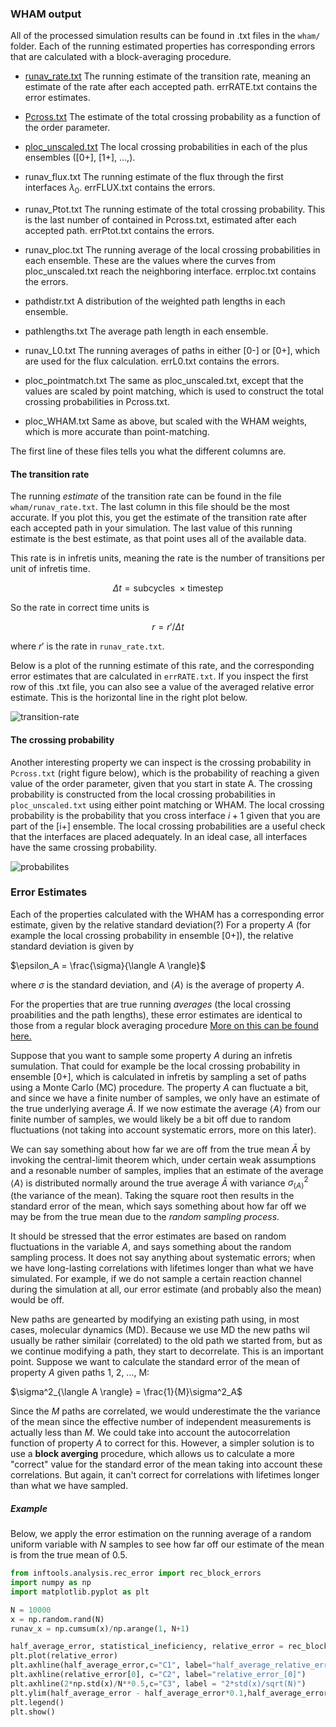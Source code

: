 ### WHAM output

All of the processed simulation results can be found in .txt files in the `wham/` folder. Each of the running estimated properties has corresponding errors that are calculated with a block-averaging procedure.

* [runav_rate.txt](#the-transition-rate)
  The running estimate of the transition rate, meaning an estimate of the rate after each accepted path. errRATE.txt contains the error estimates.

* [Pcross.txt](#the-crossing-probability)
  The estimate of the total crossing probability as a function of the order parameter.

* [ploc_unscaled.txt](#the-crossing-probability)
  The local crossing probabilities in each of the plus ensembles ([0+], [1+], ...,).

* runav_flux.txt
  The running estimate of the flux through the first interfaces $\lambda_0$. errFLUX.txt contains the errors.

* runav_Ptot.txt
  The running estimate of the total crossing probability. This is the last number of contained in Pcross.txt, estimated after each accepted path. errPtot.txt contains the errors.

* runav_ploc.txt
  The running average of the local crossing probabilities in each ensemble. These are the values where the curves from ploc_unscaled.txt reach the neighboring interface. errploc.txt contains the errors.
* pathdistr.txt
  A distribution of the weighted path lengths in each ensemble.
* pathlengths.txt
  The average path length in each ensemble.
* runav_L0.txt
  The running averages of paths in either [0-] or [0+], which are used for the flux calculation. errL0.txt contains the errors.
* ploc_pointmatch.txt
  The same as ploc_unscaled.txt, except that the values are scaled by point matching, which is used to construct the total crossing probabilities in Pcross.txt.
* ploc_WHAM.txt
  Same as above, but scaled with the WHAM weights, which is more accurate than point-matching.

The first line of these files tells you what the different columns are.

#### The transition rate

The running *estimate* of the transition rate can be found in the file `wham/runav_rate.txt`. The last column in this file should be the most accurate. If you plot this, you get the estimate of the transition rate after each accepted path in your simulation. The last value of this running estimate is the best estimate, as that point uses all of the available data.

This rate is in infretis units, meaning the rate is the number of transitions per unit of infretis time.

$$\Delta t = \text{subcycles }\times \text{timestep}$$

So the rate in correct time units is

$$r = r' / \Delta t$$

where $r'$ is the rate in `runav_rate.txt`.

Below is a plot of the running estimate of this rate, and the corresponding error estimates that are calculated in `errRATE.txt`. If you inspect the first row of this .txt file, you can also see a value of the averaged relative error estimate. This is the horizontal line in the right plot below.

![transition-rate](https://github.com/user-attachments/assets/24a55fca-4e04-4ecb-a9dc-0d5c8ef97152)

#### The crossing probability
Another interesting property we can inspect is the crossing probability in `Pcross.txt` (right figure below), which is the probability of reaching a given value of the order parameter, given that you start in state A. The crossing probability is constructed from the local crossing probabilities in `ploc_unscaled.txt` using either point matching or WHAM. The local crossing probability is the probability that you cross interface $i+1$ given that you are part of the [i+] ensemble. The local crossing probabilities are a useful check that the interfaces are placed adequately. In an ideal case, all interfaces have the same crossing probability. 

![probabilites](https://github.com/user-attachments/assets/7cfff00e-960d-433d-8c15-0732ba721d32)

### Error Estimates

Each of the properties calculated with the WHAM has a corresponding error estimate, given by the relative standard deviation(?) For a property $A$ (for example the local crossing probability in ensemble [0+]), the relative standard deviation is given by

$\epsilon_A = \frac{\sigma}{\langle A \rangle}$

where $\sigma$ is the standard deviation, and $\langle A \rangle$ is the average of property $A$.

For the properties that are true running *averages* (the local crossing proabilities and the path lengths), these error estimates are identical to those from a regular block averaging procedure [More on this can be found here.](https://doi.org/10.1002/jcc.27319)



Suppose that you want to sample some property $A$ during an infretis sumulation. That could for example be the local crossing probability in ensemble [0+], which is calculated in infretis by sampling a set of paths using a Monte Carlo (MC) procedure. The property $A$ can fluctuate a bit, and since we have a finite number of samples, we only have an estimate of the true underlying average $\bar{A}$. If we now estimate the average $\langle A \rangle$ from our finite number of samples, we would likely be a bit off due to random fluctuations (not taking into account systematic errors, more on this later).



We can say something about how far we are off from the true mean $\bar{A}$ by invoking the central-limit theorem which, under certain weak assumptions and a resonable number of samples, implies that an estimate of the average $\langle A \rangle$ is distributed normally around the true average $\bar{A}$ with variance $\sigma^2_{\langle A \rangle}$ (the variance of the mean). Taking the square root then results in the standard error of the mean, which says something about how far off we may be from the true mean due to the *random sampling process*.



It should be stressed that the error estimates are based on random fluctuations in the variable $A$, and says something about the random sampling process. It does not say anything about systematic errors; when we have long-lasting correlations with lifetimes longer than what we have simulated. For example, if we do not sample a certain reaction channel during the simulation at all, our error estimate (and probably also the mean) would be off.

New paths are genearted by modifying an existing path using, in most cases, molecular dynamics (MD). Because we use MD the new paths wil usually be rather similair (correlated) to the old path we started from, but as we continue modifying a path, they start to decorrelate. This is an important point. Suppose we want to calculate the standard error of the mean of property $A$ given paths 1, 2, ..., M:

$\sigma^2_{\langle A \rangle} = \frac{1}{M}\sigma^2_A$

Since the $M$ paths are correlated, we would underestimate the the variance of the mean since the effective number of independent measurements is actually less than $M$. We could take into account the autocorrelation function of property $A$ to correct for this. However, a simpler solution is to use a **block averging** procedure, which allows us to calculate a more "correct" value for the standard error of the mean taking into account these correlations. But again, it can't correct for correlations with lifetimes longer than what we have sampled.



##### Example

Below, we apply the error estimation on the running average of a random uniform variable with $N$ samples to see how far off our estimate of the mean is from the true mean of $0.5$.

```python
from inftools.analysis.rec_error import rec_block_errors
import numpy as np
import matplotlib.pyplot as plt

N = 10000
x = np.random.rand(N)
runav_x = np.cumsum(x)/np.arange(1, N+1)

half_average_error, statistical_ineficiency, relative_error = rec_block_errors(runav_x, N/50)
plt.plot(relative_error)
plt.axhline(half_average_error,c="C1", label="half_average_relative_error")
plt.axhline(relative_error[0], c="C2", label="relative_error_[0]")
plt.axhline(2*np.std(x)/N**0.5,c="C3", label = "2*std(x)/sqrt(N)")
plt.ylim(half_average_error - half_average_error*0.1,half_average_error + half_average_error*0.1)
plt.legend()
plt.show()
```

